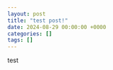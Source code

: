 ```yaml
---
layout: post
title: "test post!"
date: 2024-08-29 00:00:00 +0000
categories: []
tags: []
---
```


test